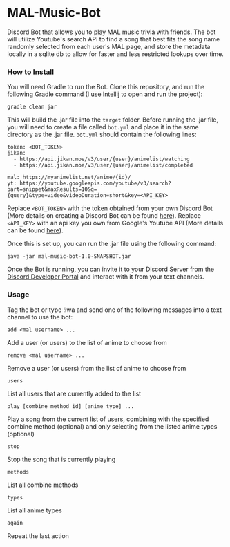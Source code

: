 # MAL-Music-Bot
Discord Bot that allows you to play MAL music trivia with friends. The bot will utilize Youtube's search API to find a song that best fits the song name randomly selected from each user's MAL page, and store the metadata locally in a sqlite db to allow for faster and less restricted lookups over time.

### How to Install
You will need Gradle to run the Bot. Clone this repository, and run the following Gradle command (I use Intellij to open and run the project):
```
gradle clean jar
```
This will build the .jar file into the `target` folder. Before running the .jar file, you will need to create a file called `bot.yml` and place it in the same directory as the .jar file. `bot.yml` should contain the following lines:
```
token: <BOT_TOKEN>
jikan:
  - https://api.jikan.moe/v3/user/{user}/animelist/watching
  - https://api.jikan.moe/v3/user/{user}/animelist/completed

mal: https://myanimelist.net/anime/{id}/
yt: https://youtube.googleapis.com/youtube/v3/search?part=snippet&maxResults=10&q={query}&type=video&videoDuration=short&key=<API_KEY>
```
Replace `<BOT_TOKEN>` with the token obtained from your own Discord Bot (More details on creating a Discord Bot can be found [here](https://discord.com/developers/docs/intro)).
Replace `<API_KEY>` with an api key you own from Google's Youtube API (More details can be found [here](https://developers.google.com/youtube/v3/docs)).

Once this is set up, you can run the .jar file using the following command:
```
java -jar mal-music-bot-1.0-SNAPSHOT.jar
```
Once the Bot is running, you can invite it to your Discord Server from the [Discord Developer Portal](https://discord.com/developers/applications) and interact with it from your text channels.

### Usage
Tag the bot or type !iwa and send one of the following messages into a text channel to use the bot:

`add <mal username> ...`

Add a user (or users) to the list of anime to choose from

`remove <mal username> ...`

Remove a user (or users) from the list of anime to choose from

`users`

List all users that are currently added to the list

`play [combine method id] [anime type] ...`

Play a song from the current list of users, combining with the specified combine method (optional) and only selecting from the listed anime types (optional)

`stop`

Stop the song that is currently playing

`methods`

List all combine methods

`types`

List all anime types

`again`

Repeat the last action
